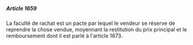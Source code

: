 ##### Article 1659

La faculté de rachat est un pacte par lequel le vendeur se réserve de reprendre la chose vendue, moyennant la restitution du prix principal et le remboursement dont il est parlé à l'article 1673.

